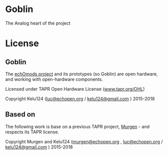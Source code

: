 # Goblin

The Analog heart of the project




# License

## Goblin 

The [echOmods project](https://github.com/kelu124/echomods) and its prototypes (so Goblin) are open hardware, and working with open-hardware components.

Licensed under TAPR Open Hardware License (www.tapr.org/OHL)

Copyright Kelu124 (luc@echopen.org / kelu124@gmail.com ) 2015-2018

## Based on 

The following work is base on a previous TAPR project, [Murgen](https://github.com/kelu124/murgen-dev-kit) - and respects its TAPR license.

Copyright Murgen and Kelu124 (murgen@echopen.org , luc@echopen.org / kelu124@gmail.com ) 2015-2018
